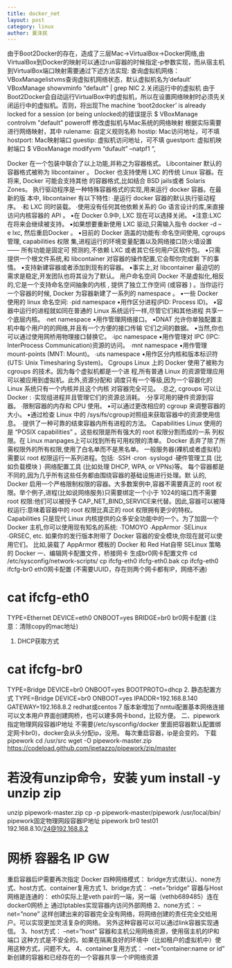 ```yaml
---
title: docker_net
layout: post
category: linux
author: 夏泽民
---
```

由于Boot2Docker的存在，造成了三层Mac->VirtualBox->Docker网络,由VirtualBox到Docker的映射可以通过run容器的时候指定-p参数实现，而从宿主机到VirtualBox端口映射需要通过下述方法实现:
查询虚拟机网络： 
VBoxManagelistvms查询虚拟机网络状态，默认虚拟机名为′default′ VBoxManage showvminfo “default” | grep NIC 
2.关闭运行中的虚拟机 
由于Boot2Docker会自动运行VirtualBox中的虚拟机，所以在设置网络映射时必须先关闭运行中的虚拟机。否则，将出现The machine ‘boot2docker’ is already locked for a session (or being unlocked)的错误提示
$ VBoxManage controlvm "default" poweroff
修改虚拟机与Mac系统的网络映射 
根据实际需要进行网络映射，其中
rulename: 自定义规则名称
hostip: Mac访问地址，可不填
hostport: Mac映射端口
guestip: 虚拟机访问地址，可不填
guestport: 虚拟机映射端口
$ VBoxManage modifyvm “dufault” –natpf1 “,

Docker 在一个包装中联合了以上功能,并称之为容器格式。
Libcontainer
默认的容器格式被称为 libcontainer 。
Docker 也支持使用 LXC 的传统 Linux 容器。在将来, Docker 可能会支持其他 的容器格式,比如结合 BSD jails或者 Solaris Zones。
执行驱动程序是一种特殊容器格式的实现,用来运行 docker 容器。在最新的版 本中, libcontainer 有以下特性:
∙是运行 docker 容器的默认执行驱动程序。
∙和 LXC 同时装载。
∙使用没有任何其他依赖关系的 Go 语言设计的库,来直接访问内核容器的 API 。 ▪在 Docker 0.9中, LXC 现在可以选择关闭。
▪注意:LXC 在将来会继续被支持。
▪如果想要重新使用 LXC 驱动,只需输入指令 docker -d – e lxc, 然后重启Docker 。
▪目前的 Docker 涵盖的功能有:命名空间使用, cgroups 管理, capabilities 权限 集,进程运行的环境变量配置以及网络接口防火墙设置 —— 所有功能是固定可 预测的,不依赖 LXC 或者其它任何用户区软件包。
▪只需提供一个根文件系统,和 libcontainer 对容器的操作配置,它会帮你完成剩 下的事情。
▪支持新建容器或者添加到现有的容器。
▪事实上,对 libcontainer 最迫切的需求是稳定,开发团队也将其设为了默认。
用户命名空间
Docker 不是虚拟化,相反的,它是一个支持命名空间抽象的内核 , 提供了独立工作空间 (或容器 ) 。当你运行一个容器的时候, Docker 为容器新建了一系列的 namespace 。
▪一些 Docker 使用的 linux 命名空间:
∙pid namespace
▪用作区分进程(PID: Process ID)。
▪容器中运行的进程就如同在普通的 Linux 系统运行一样,尽管它们和其他进程 共享一个底层内核。
∙net namespace
▪用作管理网络接口。
▪DNAT 允许你单独配置主机中每个用户的的网络,并且有一个方便的接口传输 它们之间的数据。
▪当然,你也可以通过使用网桥用物理接口替换它。
∙ipc namespace
▪用作管理对 IPC (IPC: InterProcess Communication)资源的访问。
∙mnt namespace
▪用作管理 mount-points (MNT: Mount)。
∙uts namespace
▪用作区分内核和版本标识符 (UTS: Unix Timesharing System)。
Cgroups
Linux 上的 Docker 使用了被称为 cgroups 的技术。因为每个虚拟机都是一个进 程,所有普通 Linux 的资源管理应用可以被应用到虚拟机。此外,资源分配和 调度只有一个等级,因为一个容器化的 Linux 系统只有一个内核并且这个内核 对容器完全可见。
∙总之, cgroups 可以让 Docker :
∙实现组进程并且管理它们的资源总消耗。
∙分享可用的硬件资源到容器。
∙限制容器的内存和 CPU 使用。
▪可以通过更改相应的 cgroup 来调整容器的大小。
▪通过检查 Linux 中的 /sys/fs/cgroup对照组来获取容器中的资源使用信息。 ∙提供了一种可靠的结束容器内所有进程的方法。
Capabilities
Linux 使用的是 “POSIX capabilities” 。这些权限是所有强大的 root 权限分割而成的一系 列权限。在 Linux manpages上可以找到所有可用权限的清单。 Docker 丢弃了除了所 需权限外的所有权限,使用了白名单而不是黑名单。
一般服务器(裸机或者虚拟机)需要以 root 权限运行一系列进程。包括:
∙SSH
∙cron
∙syslogd
∙硬件管理工具 (比如负载模块 )
∙网络配置工具 (比如处理 DHCP, WPA, or VPNs)等。
每个容器都是不同的,因为几乎所有这些任务都由围绕容器的基础设施进行处理。默 认的, Docker 启用一个严格限制权限的容器。大多数案例中,容器不需要真正的 root 权限。举个例子,进程(比如说网络服务)只需要绑定一个小于 1024的端口而不需要 root 权限:他们可以被授予 CAP_NET_BIND_SERVICE来代替。因此,容器可以被降 权运行:意味着容器中的 root 权限比真正的 root 权限拥有更少的特权。
Capabilities 只是现代 Linux 内核提供的众多安全功能中的一个。为了加固一个 Docker 主机,你可以使用现有知名的系统:
∙TOMOYO
∙AppArmor
∙SELinux
∙GRSEC, etc.
如果你的发行版本附带了 Docker 容器的安全模块,你现在就可以使用它们。 比如,装载了 AppArmor 模板的 Docker 和 Red Hat自带 SELinux 策略的 Docker 
一、编辑网卡配置文件，桥接网卡
生成br0网卡配置文件
cd /etc/sysconfig/network-scripts/
cp ifcfg-eth0  ifcfg-eth0.bak
cp ifcfg-eth0  ifcfg-br0
eth0网卡配置 (不需要UUID，存在则两个网卡都有IP，网络不通)
 # cat ifcfg-eth0
TYPE=Ethernet
DEVICE=eth0
ONBOOT=yes
BRIDGE=br0
br0网卡配置 (注意：清除copy的mac地址)
1. DHCP获取方式
 # cat ifcfg-br0
TYPE=Bridge
DEVICE=br0
ONBOOT=yes
BOOTPROTO=dhcp
2. 静态配置方式
TYPE=Bridge
DEVICE=br0
ONBOOT=yes
IPADDR=192.168.8.140
GATEWAY=192.168.8.2
redhat或centos 7 版本新增加了nmtui配置基本网络连接 
可以文本用户界面创建网桥，也可以建多网卡bond，比较方便。
二、pipework 指定物理网段容器IP地址
不需要(/etc/sysconfig/docker 里面把容器默认配置绑定网卡br0)，docker会从头分配ip，没用。 
每次重启容器，ip是会变的。
下载pipework
cd /usr/src
wget  -O pipework-master.zip https://codeload.github.com/jpetazzo/pipework/zip/master
 # 若没有unzip命令，安装 yum install -y unzip zip
unzip pipework-master.zip 
cp -p pipework-master/pipework /usr/local/bin/
pipework固定物理网段容器IP地址
pipework br0 test01 192.168.8.10/24@192.168.8.2
 #       网桥  容器名     IP           GW
重启容器后IP需要再次指定
Docker 四种网络模式：
bridge方式(默认)、none方式、host方式、container复用方式
1、bridge方式： –net=”bridge”
容器与Host网络是连通的： 
eth0实际上是veth pair的一端，另一端（vethb689485）连在docker0网桥上 
通过Iptables实现容器内访问外部网络
2、none方式： –net=”none” 
这样创建出来的容器完全没有网络，将网络创建的责任完全交给用户。可以实现更加灵活复杂的网络。 
另外这种容器可以可以通过link容器实现通信。
3、host方式： –net=”host” 
容器和主机公用网络资源，使用宿主机的IP和端口 
这种方式是不安全的。如果在隔离良好的环境中（比如租户的虚拟机中）使用这种方式，问题不大。
4、container复用方式： –net=”container:name or id” 
新创建的容器和已经存在的一个容器共享一个IP网络资源
<!-- more -->

